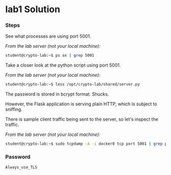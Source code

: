 # lab1 Solution

### Steps

See what processes are using port 5001.

*From the lab server (not your local machine):*
```bash
student@crypto-lab:~$ ps ax | grep 5001
```

Take a closer look at the python script using port 5001.

*From the lab server (not your local machine):*
```bash
student@crypto-lab:~$ less /opt/crypto-lab/shared/server.py
```

The password is stored in bcrypt format.  Shucks.

However, the Flask application is serving plain HTTP, which is subject to sniffing.

There is sample client traffic being sent to the server, so let's inspect the traffic.

*From the lab server (not your local machine):*
```bash
student@crypto-lab:~$ sudo tcpdump -A -i docker0 tcp port 5001 | grep password=
```


### Password

```
Always_use_TLS
```
